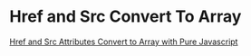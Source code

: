 # Href and Src Convert To Array

[Href and Src Attributes Convert to Array with Pure Javascript](https://yasinatesim.github.io/href-and-src-convert-to-array)
